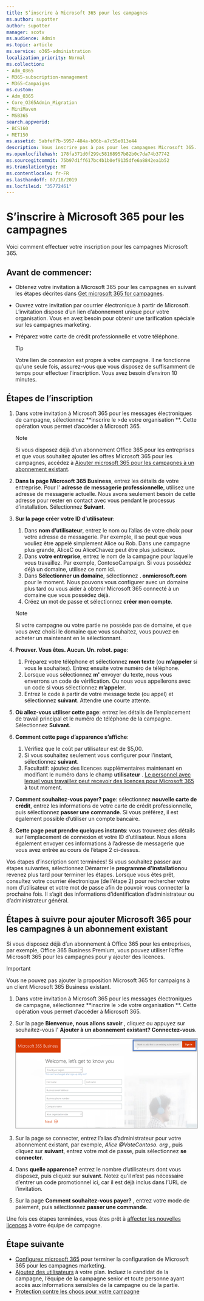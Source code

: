 ```yaml
---
title: S’inscrire à Microsoft 365 pour les campagnes
ms.author: supotter
author: supotter
manager: scotv
ms.audience: Admin
ms.topic: article
ms.service: o365-administration
localization_priority: Normal
ms.collection:
- Adm_O365
- M365-subscription-management
- M365-Campaigns
ms.custom:
- Adm_O365
- Core_O365Admin_Migration
- MiniMaven
- MSB365
search.appverid:
- BCS160
- MET150
ms.assetid: 5abfef7b-5957-484a-b06b-a7c55e013e44
description: Vous inscrire pas à pas pour les campagnes Microsoft 365. Protégez votre campagne contre les menaces Cybersecurity pour la messagerie, les données et la communication.
ms.openlocfilehash: 178fa371d0f299c58168957b82b0c7da74b37742
ms.sourcegitcommit: 75b97d1ff617bc4b1b0ef9135dfe6a8842ea1b52
ms.translationtype: MT
ms.contentlocale: fr-FR
ms.lasthandoff: 07/18/2019
ms.locfileid: "35772461"
---
```

# <a name="sign-up-for-microsoft-365-for-campaigns"></a>S’inscrire à Microsoft 365 pour les campagnes 

Voici comment effectuer votre inscription pour les campagnes Microsoft 365.

## <a name="before-you-start"></a>Avant de commencer: 
- Obtenez votre invitation à Microsoft 365 pour les campagnes en suivant les étapes décrites dans [Get microsoft 365 for campagnes](get-microsoft-365-campaigns.md#get-microsoft-365-for-campaigns). 
- Ouvrez votre invitation par courrier électronique à partir de Microsoft. L’invitation dispose d’un lien d’abonnement unique pour votre organisation. Vous en avez besoin pour obtenir une tarification spéciale sur les campagnes marketing.
- Préparez votre carte de crédit professionnelle et votre téléphone. 

    > [!TIP]
    > Votre lien de connexion est propre à votre campagne. Il ne fonctionne qu’une seule fois, assurez-vous que vous disposez de suffisamment de temps pour effectuer l’inscription. Vous avez besoin d’environ 10 minutes. 

## <a name="steps-to-sign-up"></a>Étapes de l’inscription

1. Dans votre invitation à Microsoft 365 pour les messages électroniques de campagne, sélectionnez **inscrire le >de votre organisation **. Cette opération vous permet d’accéder à Microsoft 365.
    > [!NOTE]
    > Si vous disposez déjà d’un abonnement Office 365 pour les entreprises et que vous souhaitez ajouter les offres Microsoft 365 pour les campagnes, accédez à [Ajouter microsoft 365 pour les campagnes à un abonnement existant](#steps-to-add-microsoft-365-for-campaigns-to-an-existing-subscription).
1. **Dans la page Microsoft 365 Business**, entrez les détails de votre entreprise. Pour l' **adresse de messagerie professionnelle**, utilisez une adresse de messagerie actuelle. Nous avons seulement besoin de cette adresse pour rester en contact avec vous pendant le processus d’installation. Sélectionnez **Suivant**.
1. **Sur la page créer votre ID d’utilisateur**:
    1. Dans **nom d’utilisateur**, entrez le nom ou l’alias de votre choix pour votre adresse de messagerie. Par exemple, il se peut que vous vouliez être appelé simplement Alice ou Rob. Dans une campagne plus grande, AliceC ou AliceChavez peut être plus judicieux.
    2. Dans **votre entreprise**, entrez le nom de la campagne pour laquelle vous travaillez. Par exemple, ContosoCampaign. Si vous possédez déjà un domaine, utilisez ce nom ici. 
    3. Dans **Sélectionner un domaine**, sélectionnez **. onmicrosoft.com** pour le moment. Nous pouvons vous configurer avec un domaine plus tard ou vous aider à obtenir Microsoft 365 connecté à un domaine que vous possédez déjà.
    4. Créez un mot de passe et sélectionnez **créer mon compte**. 
    > [!NOTE]
    > Si votre campagne ou votre partie ne possède pas de domaine, et que vous avez choisi le domaine que vous souhaitez, vous pouvez en acheter un maintenant en le sélectionnant.

4. **Prouver. Vous êtes. Aucun. Un. robot. page**:
    1. Préparez votre téléphone et sélectionnez **mon texte** (ou **m’appeler** si vous le souhaitez). Entrez ensuite votre numéro de téléphone. 
    2. Lorsque vous sélectionnez **m'** envoyer du texte, nous vous enverrons un code de vérification. Ou nous vous appellerons avec un code si vous sélectionnez **m’appeler**.
    3. Entrez le code à partir de votre message texte (ou appel) et sélectionnez **suivant**. Attendre une courte attente. 
5. **Où allez-vous utiliser cette page**: entrez les détails de l’emplacement de travail principal et le numéro de téléphone de la campagne. Sélectionnez **Suivant**.
6. **Comment cette page d’apparence s’affiche**:
    1. Vérifiez que le coût par utilisateur est de $5,00. 
    2. Si vous souhaitez seulement vous configurer pour l’instant, sélectionnez **suivant**. 
    3. Facultatif: ajoutez des licences supplémentaires maintenant en modifiant le numéro dans le champ **utilisateur** . [Le personnel avec lequel vous travaillez peut recevoir des licences pour Microsoft 365](../business/add-users-m365b.md?toc=/microsoft-365/campaigns/toc.json) à tout moment.
7. **Comment souhaitez-vous payer? page**: sélectionnez **nouvelle carte de crédit**, entrez les informations de votre carte de crédit professionnelle, puis sélectionnez **passer une commande**. Si vous préférez, il est également possible d’utiliser un compte bancaire.
8. **Cette page peut prendre quelques instants**: vous trouverez des détails sur l’emplacement de connexion et votre ID d’utilisateur. Nous allons également envoyer ces informations à l’adresse de messagerie que vous avez entrée au cours de l’étape 2 ci-dessus.

Vos étapes d’inscription sont terminées! Si vous souhaitez passer aux étapes suivantes, sélectionnez Démarrer le **programme d’installation**ou revenez plus tard pour terminer les étapes. Lorsque vous êtes prêt, consultez votre courrier électronique (de l’étape 2) pour rechercher votre nom d’utilisateur et votre mot de passe afin de pouvoir vous connecter la prochaine fois. Il s’agit des informations d’identification d’administrateur ou d’administrateur général.

## <a name="steps-to-add-microsoft-365-for-campaigns-to-an-existing-subscription"></a>Étapes à suivre pour ajouter Microsoft 365 pour les campagnes à un abonnement existant

Si vous disposez déjà d’un abonnement à Office 365 pour les entreprises, par exemple, Office 365 Business Premium, vous pouvez utiliser l’offre Microsoft 365 pour les campagnes pour y ajouter des licences.
> [!IMPORTANT]
> Vous ne pouvez pas ajouter la proposition Microsoft 365 for campaigns à un client Microsoft 365 Business existant.

1. Dans votre invitation à Microsoft 365 pour les messages électroniques de campagne, sélectionnez **inscrire le >de votre organisation **. Cette opération vous permet d’accéder à Microsoft 365.
2. Sur la page **Bienvenue, nous allons savoir** , cliquez ou appuyez sur souhaitez-vous l' **Ajouter à un abonnement existant? Connectez-vous**.
    
    ![Sélectionnez se connecter dans le coin supérieur droit.](media/addtoexisting.png)
3. Sur la page se connecter, entrez l’alias d’administrateur pour votre abonnement existant, par exemple, *Alice @<span></span>VoteContoso. org* , puis cliquez sur **suivant**, entrez votre mot de passe, puis sélectionnez **se connecter**.
4. Dans **quelle apparence?** entrez le nombre d’utilisateurs dont vous disposez, puis cliquez sur **suivant**. Notez qu’il n’est pas nécessaire d’entrer un code promotionnel ici, car il est déjà inclus dans l’URL de l’invitation.
5. Sur la page **Comment souhaitez-vous payer?** , entrez votre mode de paiement, puis sélectionnez **passer une commande**.

Une fois ces étapes terminées, vous êtes prêt à [affecter les nouvelles licences](https://docs.microsoft.com/office365/admin/subscriptions-and-billing/assign-licenses-to-users?view=o365-worldwide) à votre équipe de campagne. 


## <a name="whats-next"></a>Étape suivante
- [Configurez microsoft 365](../business/set-up.md?toc=/microsoft-365/campaigns/toc.json) pour terminer la configuration de Microsoft 365 pour les campagnes marketing. 
- [Ajoutez des utilisateurs](../business/add-users-m365b.md?toc=/microsoft-365/campaigns/toc.json) à votre plan. Incluez le candidat de la campagne, l’équipe de la campagne senior et toute personne ayant accès aux informations sensibles de la campagne ou de la partie.
- [Protection contre les chocs pour votre campagne](m365-campaigns-security-overview.md)




